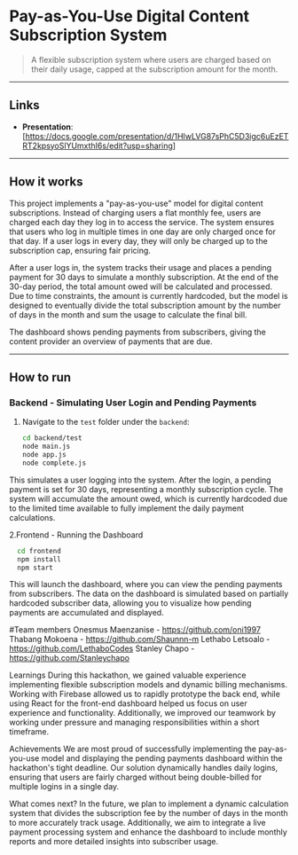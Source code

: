 # Pay-as-You-Use Digital Content Subscription System
> A flexible subscription system where users are charged based on their daily usage, capped at the subscription amount for the month.

---

## Links
- **Presentation**: [https://docs.google.com/presentation/d/1HIwLVG87sPhC5D3igc6uEzETRT2kpsyoSlYUmxthI6s/edit?usp=sharing]
---

## How it works
This project implements a "pay-as-you-use" model for digital content subscriptions. Instead of charging users a flat monthly fee, users are charged each day they log in to access the service. The system ensures that users who log in multiple times in one day are only charged once for that day. If a user logs in every day, they will only be charged up to the subscription cap, ensuring fair pricing.

After a user logs in, the system tracks their usage and places a pending payment for 30 days to simulate a monthly subscription. At the end of the 30-day period, the total amount owed will be calculated and processed. Due to time constraints, the amount is currently hardcoded, but the model is designed to eventually divide the total subscription amount by the number of days in the month and sum the usage to calculate the final bill.

The dashboard shows pending payments from subscribers, giving the content provider an overview of payments that are due.

---

## How to run

### Backend - Simulating User Login and Pending Payments
1. Navigate to the `test` folder under the `backend`:
   ```bash
   cd backend/test
   node main.js
   node app.js
   node complete.js
   ```
This simulates a user logging into the system.
After the login, a pending payment is set for 30 days, representing a monthly subscription cycle.
The system will accumulate the amount owed, which is currently hardcoded due to the limited time available to fully implement the daily payment calculations.

2.Frontend - Running the Dashboard
```bash
  cd frontend
  npm install
  npm start
```
This will launch the dashboard, where you can view the pending payments from subscribers.
The data on the dashboard is simulated based on partially hardcoded subscriber data, allowing you to visualize how pending payments are accumulated and displayed.

#Team members
Onesmus Maenzanise - https://github.com/oni1997
Thabang Mokoena - https://github.com/Shaunnn-m
Lethabo Letsoalo - https://github.com/LethaboCodes
Stanley Chapo - https://github.com/Stanleychapo


Learnings
During this hackathon, we gained valuable experience implementing flexible subscription models and dynamic billing mechanisms. Working with Firebase allowed us to rapidly prototype the back end, while using React for the front-end dashboard helped us focus on user experience and functionality. Additionally, we improved our teamwork by working under pressure and managing responsibilities within a short timeframe.

Achievements
We are most proud of successfully implementing the pay-as-you-use model and displaying the pending payments dashboard within the hackathon's tight deadline. Our solution dynamically handles daily logins, ensuring that users are fairly charged without being double-billed for multiple logins in a single day.

What comes next?
In the future, we plan to implement a dynamic calculation system that divides the subscription fee by the number of days in the month to more accurately track usage. Additionally, we aim to integrate a live payment processing system and enhance the dashboard to include monthly reports and more detailed insights into subscriber usage.

